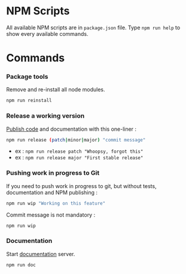 # NPM Scripts

All available NPM scripts are in `package.json` file.
Type `npm run help` to show every available commands.

# Commands


### Package tools

Remove and re-install all node modules.
```bash
npm run reinstall
```

### Release a working version

[Publish code](guide/publishing.md) and documentation with this one-liner :
```bash
npm run release (patch|minor|major) "commit message"
```

- ex : `npm run release patch "Whoopsy, forgot this"`
- ex : `npm run release major "First stable release"`


### Pushing work in progress to Git

If you need to push work in progress to git, but without tests, documentation and NPM publishing :

```bash
npm run wip "Working on this feature"
```

Commit message is not mandatory :

```bash
npm run wip
```


### Documentation

Start [documentation](guide/documentation.md) server.
```bash
npm run doc
```

